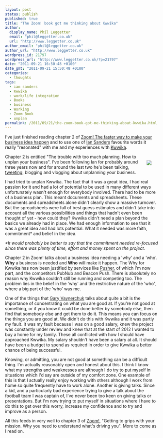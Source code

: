 ```yaml
---
layout: post
status: publish
published: true
title: "The Zoom! book got me thinking about Kwwika"
author:
  display_name: Phil Leggetter
  email: "phil@leggetter.co.uk"
  url: "http://www.leggetter.co.uk"
author_email: "phil@leggetter.co.uk"
author_url: "http://www.leggetter.co.uk"
wordpress_id: 21797
wordpress_url: "http://www.leggetter.co.uk/?p=21797"
date: "2011-09-21 16:50:48 +0100"
date_gmt: "2011-09-21 15:50:48 +0100"
categories:
  - thoughts
tags:
  - ian sanders
  - Kwwika
  - work/life integration
  - Books
  - business
  - Working
  - Zoom Book
  - unplan
permalink: /2011/09/21/the-zoom-book-got-me-thinking-about-kwwika.html
---
```


<p>I've just finished reading chapter 2 of <a href="http://www.amazon.co.uk/gp/product/0273755676/ref=as_li_ss_tl?ie=UTF8&amp;tag=philleggsoftc-21&amp;linkCode=as2&amp;camp=1634&amp;creative=19450&amp;creativeASIN=0273755676">Zoom! The faster way to make your business idea happen</a> and to use one of <a href="http://scrambledup.blogspot.com/">Ian Sanders</a> favourite words it really "resonated" with me and my experiences with <a href="http://kwwika.com/">Kwwika</a>.</p>
<div style="margin:20px;text-align:centre; float:right;"><a href="http://www.amazon.co.uk/gp/product/0273755676/ref=as_li_ss_il?ie=UTF8&tag=philleggsoftc-21&linkCode=as2&camp=1634&creative=19450&creativeASIN=0273755676"><img border="0" src="http://ws.assoc-amazon.co.uk/widgets/q?_encoding=UTF8&Format=_SL160_&ASIN=0273755676&MarketPlace=GB&ID=AsinImage&WS=1&tag=philleggsoftc-21&ServiceVersion=20070822" ></a><img src="http://www.assoc-amazon.co.uk/e/ir?t=philleggsoftc-21&l=as2&o=2&a=0273755676" width="1" height="1" border="0" alt="" style="border:none !important; margin:0px !important;" /></div>
<p>Chapter 2 is entitled "The trouble with too much planning. How to unplan your business". I've been following Ian for probably around three years now and for around the last two he's been talking, <a href="http://twitter.com/iansanders">tweeting</a>, blogging and vlogging about unplanning your business.</p>

<p>I had tried to unplan Kwwika. The fact that it was a great idea, I had real passion for it and had a lot of potential to be used in many different ways unfortunately wasn't enough for everybody involved. There had to be more of a business plan. This meant documents and spreadsheets. These documents and spreadsheets alone didn't clearly show a massive turnover. But the spreadsheets were full of best guess estimates and didn't take into account all the various possibilities and things that hadn't even been thought of yet - how could they? Kwwika didn't need a plan beyond the basics we already had in place. We had enough information to see that it was a great idea and had lots potential. What it needed was more faith, commitment* and belief in the idea.</p>
<p><em>*It would probably be better to say that the commitment needed re-focused since there was plenty of time, effort and money spent on the project.</em></p>
<p>Chapter 2 in Zoom! talks about a business idea needing a 'why' and a 'who'. <strong>Why</strong> a business is needed and <strong>Who</strong> will make it happen. The Why for Kwwika has now been justified by services like <a href="http://pusher.com">Pusher</a>, of which I'm now part, and the competitors PubNub and Beacon Push. There is absolutely no reason why Kwwika couldn't still be running and competing too. The problem lies in the belief in the 'why' and the restrictive nature of the 'who', where a big part of the 'who' was me.</p>
<p>One of the things that <a href="http://www.garyvaynerchuk.com">Gary Vaynerchuk</a> talks about quite a bit is the importance of concentrating on what you are good at. If you're not good at something, or if you know it could be done better by somebody else, then find that somebody else and get them to do it. This means you can focus on the things you are good at. We didn't do this with Kwwika and it was partly my fault. It was my fault because I was on a good salary, knew the project was constantly under review and knew that at the start of 2012 I wanted to buy a home for my family. These all conflicted with how I should have approached Kwwika. My salary shouldn't have been a salary at all. It should have been a budget to spend as required in order to give Kwwika a better chance of being successful.</p>
<p>Knowing, or admitting, you are not good at something can be a difficult thing. I'm actually reasonably open and honest about this. I think I know what my strengths and weaknesses are although I do try to put myself in situations which I'd say are outside of my comfort zone. One example of this is that I actually really enjoy working with others although I work from home so quite frequently have to work alone. Another is giving talks. Since a kid, and a particularly bad experience trying to give a talk about the football team I was captain of, I've never been too keen on giving talks or presentations. But I'm now trying to put myself in situations where I have to do this to get over this worry, increase my confidence and to try and improve as a person.</p>
<p>All this feeds in very well to chapter 3 of <a href="http://www.amazon.co.uk/gp/product/0273755676/ref=as_li_ss_tl?ie=UTF8&tag=philleggsoftc-21&linkCode=as2&camp=1634&creative=19450&creativeASIN=0273755676">Zoom!</a>, "Getting to grips with your mission. Why you need to understand what's driving you". More to come as I read on.</p>
